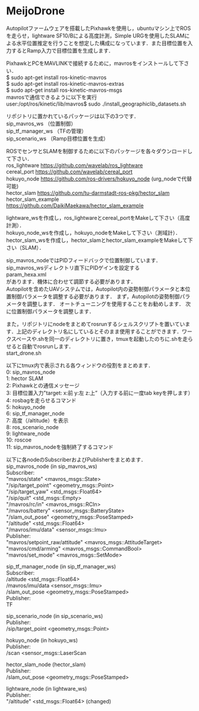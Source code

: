 # MeijoDrone

Autopilotファームウェアを搭載したPixhawkを使用し，ubuntuマシン上でROSを走らせ，lightware SF10/Bによる高度計測，Simple URGを使用したSLAMによる水平位置推定を行うことを想定した構成になっています．また目標位置を入力するとRamp入力で目標位置を生成します．

PixhawkとPCをMAVLINKで接続するために，mavrosをインストールして下さい．\
$ sudo apt-get install ros-kinetic-mavros\
$ sudo apt-get install ros-kinetic-mavros-extras\
$ sudo apt-get install ros-kinetic-mavros-msgs\
mavrosで通信できるように以下を実行\
user:/opt/ros/kinetic/lib/mavros$ sudo ./install_geographiclib_datasets.sh

リポジトリに置かれているパッケージは以下の3つです．\
sip_mavros_ws （位置制御）\
sip_tf_manager_ws （TFの管理）\
sip_scenario_ws （Ramp目標位置を生成）

ROSでセンサとSLAMを制御するために以下のパッケージを各々ダウンロードして下さい．\
ros_lightware <https://github.com/wavelab/ros_lightware>\
cereal_port <https://github.com/wavelab/cereal_port>\
hokuyo_node <https://github.com/ros-drivers/hokuyo_node> (urg_nodeで代替可能)\
hector_slam <https://github.com/tu-darmstadt-ros-pkg/hector_slam>\
hector_slam_example <https://github.com/DaikiMaekawa/hector_slam_example>

lightware_wsを作成し，ros_lightwareとcereal_portをMakeして下さい（高度計測）．\
hokuyo_node_wsを作成し，hokuyo_nodeをMakeして下さい（測域計）．\
hector_slam_wsを作成し，hector_slamとhector_slam_exampleをMakeして下さい（SLAM）．

sip_mavros_nodeではPIDフィードバックで位置制御しています．\
sip_mavros_wsディレクトリ直下にPIDゲインを設定する\
param_hexa.xml\
があります．機体に合わせて調節する必要があります．\
Autopilotを含めたUAVシステムでは，Autopilot内の姿勢制御パラメータと本位置制御パラメータを調整する必要があります．
まず，Autopilotの姿勢制御パラメータを調整します．
オートチューニングを使用することをお勧めします．
次に位置制御パラメータを調整します．

また，リポジトリにnodeをまとめてrosrunするシェルスクリプトを置いています．上記のディレクトリ名にしているとそのまま使用することができます．ワークスペースや.shを同一のディレクトリに置き，tmuxを起動したのちに.shを走らせると自動でrosrunします．\
start_drone.sh

以下にtmux内で表示される各ウィンドウの役割をまとめます．\
0: sip_mavros_node\
1: hector SLAM\
2: Pixhawkとの通信メッセージ\
3: 目標位置入力"target: x:前 y:左 z:上”（入力する前に一度tab keyを押します）\
4: rosbagを走らせるコマンド\
5: hokuyo_node\
6: sip_tf_manager_node\
7: 高度（/altitude）を表示\
8: ros_scenario_node\
9: lightware_node\
10: roscoe\
11: sip_mavros_nodeを強制終了するコマンド

以下に各nodeのSubscriberおよびPublisherをまとめます．\
sip_mavros_node (in sip_mavros_ws)\
Subscriber:\
"mavros/state" <mavros_msgs::State> \
"/sip/target_point" <geometry_msgs::Point>\
"/sip/target_yaw" <std_msgs::Float64>\
"/sip/quit" <std_msgs::Empty>\
"/mavros/rc/in" <mavros_msgs::RCIn>\
"/mavros/battery" <sensor_msgs::BatteryState>\
"/slam_out_pose" <geometry_msgs::PoseStamped>\
"/altitude" <std_msgs::Float64>\
"/mavros/imu/data" <sensor_msgs::Imu>\
Publisher:\
"mavros/setpoint_raw/attitude" <mavros_msgs::AttitudeTarget>\
"mavros/cmd/arming" <mavros_msgs::CommandBool>\
"mavros/set_mode" <mavros_msgs::SetMode>


sip_tf_manager_node (in sip_tf_manager_ws)\
Subscriber:\
/altitude <std_msgs::Float64>\
/mavros/imu/data <sensor_msgs::Imu>\
/slam_out_pose <geometry_msgs::PoseStamped>\
Publisher:\
TF


sip_scenario_node (in sip_scenario_ws)\
Publisher:\
/sip/target_point <geometry_msgs::Point>


hokuyo_node (in hokuyo_ws)\
Publisher:\
/scan <sensor_msgs::LaserScan


hector_slam_node (hector_slam)\
Publisher:\
/slam_out_pose <geometry_msgs::PoseStamped>


lightware_node (in lightware_ws)\
Publisher:\
"/altitude" <std_msgs::Float64> (changed)

